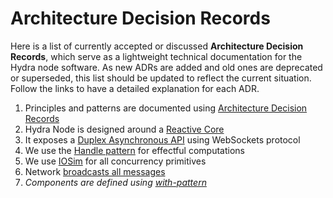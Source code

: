 # Architecture Decision Records

Here is a list of currently accepted or discussed **Architecture Decision Records**, which serve as a lightweight technical documentation for the Hydra node software. As new ADRs are added and old ones are deprecated or superseded, this list should be updated to reflect the current situation. Follow the links to have a detailed explanation for each ADR.

1. Principles and patterns are documented using [Architecture Decision Records](https://github.com/input-output-hk/hydra-poc/blob/abailly-iohk/introduce-adrs/docs/adr/0001-record-architecture-decisions.md)
2. Hydra Node is designed around a [Reactive Core](https://github.com/input-output-hk/hydra-poc/blob/abailly-iohk/introduce-adrs/docs/adr/0002-reactive-core.md)
3. It exposes a [Duplex Asynchronous API](https://github.com/input-output-hk/hydra-poc/blob/abailly-iohk/introduce-adrs/docs/adr/0003-asynchronous-duplex-api.md) using WebSockets protocol
4. We use the [Handle pattern](https://github.com/input-output-hk/hydra-poc/blob/abailly-iohk/introduce-adrs/docs/adr/0004-use-handle-to-model-effects.md) for effectful computations
5. We use [IOSim](https://github.com/input-output-hk/hydra-poc/blob/abailly-iohk/introduce-adrs/docs/adr/0005-use-io-sim.md) for all concurrency primitives
6. Network [broadcasts all messages](https://github.com/input-output-hk/hydra-poc/blob/abailly-iohk/introduce-adrs/docs/adr/0006-network-broadcasts-all-messages.md)
7. _Components are defined using [with-pattern](https://github.com/input-output-hk/hydra-poc/blob/abailly-iohk/introduce-adrs/docs/adr/0007-with-pattern-for-duplex-channels.md)_
